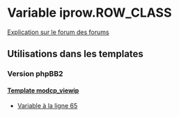 # Variable iprow.ROW_CLASS
[Explication sur le forum des forums](http://forum.forumactif.com/t294113-listing-des-variables#iprow.ROW_CLASS)

## Utilisations dans les templates

### Version phpBB2

#### [Template modcp_viewip](subsilver/modcp_viewip.md)
* [Variable à la ligne 65](../subsilver/modcp_viewip.tpl#L65)
